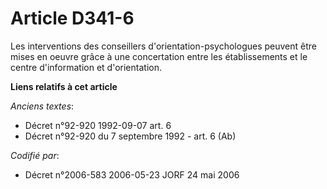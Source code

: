 # Article D341-6

Les interventions des conseillers d'orientation-psychologues peuvent être mises en oeuvre grâce à une concertation entre les
établissements et le centre d'information et d'orientation.

**Liens relatifs à cet article**

_Anciens textes_:

  - Décret n°92-920 1992-09-07 art. 6
  - Décret n°92-920 du 7 septembre 1992 - art. 6 (Ab)

_Codifié par_:

  - Décret n°2006-583 2006-05-23 JORF 24 mai 2006
